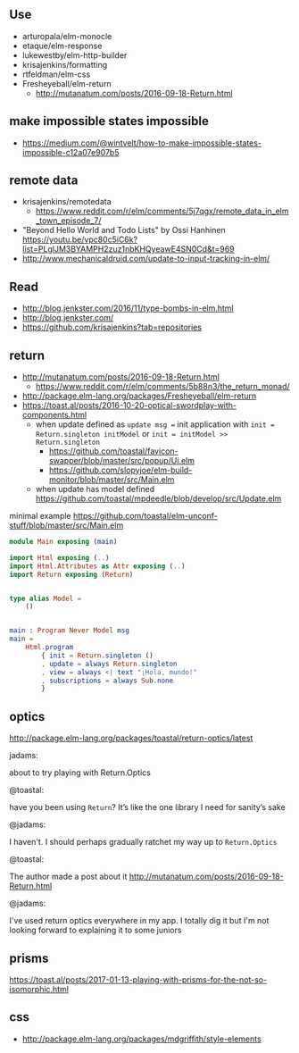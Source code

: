 ## Use

- arturopala/elm-monocle
- etaque/elm-response
- lukewestby/elm-http-builder
- krisajenkins/formatting
- rtfeldman/elm-css
- Fresheyeball/elm-return
  - http://mutanatum.com/posts/2016-09-18-Return.html

## make impossible states impossible

- https://medium.com/@wintvelt/how-to-make-impossible-states-impossible-c12a07e907b5

## remote data

- krisajenkins/remotedata
  - https://www.reddit.com/r/elm/comments/5j7qgx/remote_data_in_elm_town_episode_7/
- "Beyond Hello World and Todo Lists" by Ossi Hanhinen https://youtu.be/vpc80c5iC6k?list=PLglJM3BYAMPH2zuz1nbKHQyeawE4SN0Cd&t=969
- http://www.mechanicaldruid.com/update-to-input-tracking-in-elm/

## Read

- http://blog.jenkster.com/2016/11/type-bombs-in-elm.html
- http://blog.jenkster.com/
- https://github.com/krisajenkins?tab=repositories

## return

- http://mutanatum.com/posts/2016-09-18-Return.html
  - https://www.reddit.com/r/elm/comments/5b88n3/the_return_monad/
- http://package.elm-lang.org/packages/Fresheyeball/elm-return
- https://toast.al/posts/2016-10-20-optical-swordplay-with-components.html
  - when update defined as `update msg =` init application with `init = Return.singleton initModel` or `init = initModel >> Return.singleton`
    - https://github.com/toastal/favicon-swapper/blob/master/src/popup/Ui.elm
    - https://github.com/slopyjoe/elm-build-monitor/blob/master/src/Main.elm
  - when update has model defined https://github.com/toastal/mpdeedle/blob/develop/src/Update.elm

minimal example https://github.com/toastal/elm-unconf-stuff/blob/master/src/Main.elm

```elm
module Main exposing (main)

import Html exposing (..)
import Html.Attributes as Attr exposing (..)
import Return exposing (Return)


type alias Model =
    ()


main : Program Never Model msg
main =
    Html.program
        { init = Return.singleton ()
        , update = always Return.singleton
        , view = always <| text "¡Hola, mundo!"
        , subscriptions = always Sub.none
        }
```

## optics

http://package.elm-lang.org/packages/toastal/return-optics/latest

jadams:

about to try playing with Return.Optics

@toastal:

have you been using `Return`? It’s like the one library I need for sanity’s sake

@jadams:

I haven't. I should perhaps gradually ratchet my way up to `Return.Optics`

@toastal:

The author made a post about it http://mutanatum.com/posts/2016-09-18-Return.html

@jadams:

I've used return optics everywhere in my app. I totally dig it but I'm not looking forward to explaining it to some juniors

## prisms

https://toast.al/posts/2017-01-13-playing-with-prisms-for-the-not-so-isomorphic.html

## css

- http://package.elm-lang.org/packages/mdgriffith/style-elements
